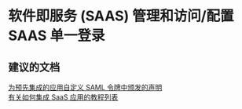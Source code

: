 <properties
    pageTitle="software as a service (saas) management and access/configuring saas single sign-on"
    description="软件即服务 (SAAS) 管理和访问/配置 SAAS 单一登录"
    service="microsoft.activedirectory"
    resource="activedirectory"
    authors="aashu"
    displayOrder=""
    selfHelpType="generic"
    supportTopicIds="32268137"
    resourceTags=""
    productPesIds="14785"
    cloudEnvironments="public"
/>


# 软件即服务 (SAAS) 管理和访问/配置 SAAS 单一登录


## **建议的文档**
[为预先集成的应用自定义 SAML 令牌中颁发的声明](http://social.technet.microsoft.com/wiki/contents/articles/31257.azure-active-directory-customizing-claims-issued-in-the-saml-token-for-pre-integrated-apps.aspx)<br>
[有关如何集成 SaaS 应用的教程列表](https://azure.microsoft.com/marketplace/active-directory/all/)



<!--HONumber=Jul16_HO4-->


